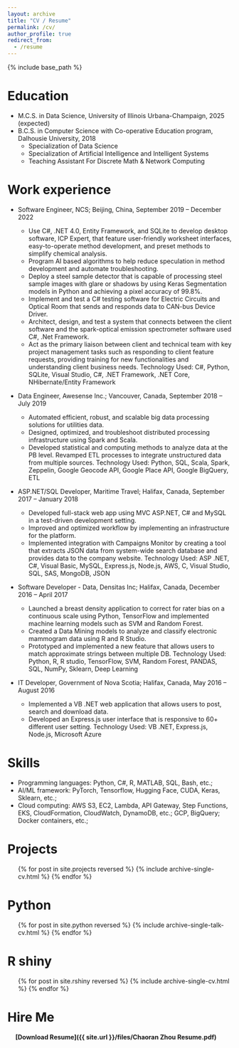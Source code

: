 ```yaml
---
layout: archive
title: "CV / Resume"
permalink: /cv/
author_profile: true
redirect_from:
  - /resume
---
```


{% include base_path %}

Education
======
* M.C.S. in Data Science, University of Illinois Urbana-Champaign, 2025 (expected)
* B.C.S. in Computer Science with Co-operative Education program, Dalhousie University, 2018
  * Specialization of Data Science
  * Specialization of Artificial Intelligence and Intelligent Systems
  * Teaching Assistant For Discrete Math & Network Computing

Work experience
======
* Software Engineer, NCS; Beijing, China, September 2019 – December 2022
  * Use C#, .NET 4.0, Entity Framework, and SQLite to develop desktop software, ICP Expert, that feature user-friendly worksheet interfaces, easy-to-operate method development, and preset methods to simplify chemical analysis.
  * Program AI based algorithms to help reduce speculation in method development and automate troubleshooting.
  * Deploy a steel sample detector that is capable of processing steel sample images with glare or shadows by using Keras Segmentation models in Python and achieving a pixel accuracy of 99.8%.
  * Implement and test a C# testing software for Electric Circuits and Optical Room that sends and responds data to CAN-bus Device Driver.
  * Architect, design, and test a system that connects between the client software and the spark-optical emission spectrometer software used C#, .Net Framework.
  * Act as the primary liaison between client and technical team with key project management tasks such as responding to client feature requests, providing training for new functionalities and understanding client business needs.
Technology Used: C#, Python, SQLite, Visual Studio, C#, .NET Framework, .NET Core, NHibernate/Entity Framework

* Data Engineer, Awesense Inc.; Vancouver, Canada, September 2018 – July 2019
  * Automated efficient, robust, and scalable big data processing solutions for utilities data.
  * Designed, optimized, and troubleshoot distributed processing infrastructure using Spark and Scala.
  * Developed statistical and computing methods to analyze data at the PB level. Revamped ETL processes to integrate unstructured data from multiple sources.
Technology Used: Python, SQL, Scala, Spark, Zeppelin, Google Geocode API, Google Place API, Google BigQuery, ETL

* ASP.NET/SQL Developer, Maritime Travel; Halifax, Canada, September 2017 – January 2018
  * Developed full-stack web app using MVC ASP.NET, C# and MySQL in a test-driven development setting.
  * Improved and optimized workflow by implementing an infrastructure for the platform.
  * Implemented integration with Campaigns Monitor by creating a tool that extracts JSON data from system-wide search database and provides data to the company website.
Technology Used: ASP .NET, C#, Visual Basic, MySQL, Express.js, Node.js, AWS, C, Visual Studio, SQL, SAS, MongoDB, JSON
 
* Software Developer - Data, Densitas Inc; Halifax, Canada, December 2016 – April 2017
  * Launched a breast density application to correct for rater bias on a continuous scale using Python, TensorFlow and implemented machine learning models such as SVM and Random Forest.
  * Created a Data Mining models to analyze and classify electronic mammogram data using R and R Studio.
  * Prototyped and implemented a new feature that allows users to match approximate strings between multiple DB.
Technology Used: Python, R, R studio, TensorFlow, SVM, Random Forest, PANDAS, SQL, NumPy, Sklearn, Deep Learning

* IT Developer, Government of Nova Scotia; Halifax, Canada, May 2016 – August 2016
  * Implemented a VB .NET web application that allows users to post, search and download data.
  * Developed an Express.js user interface that is responsive to 60+ different user setting.
Technology Used: VB .NET, Express.js, Node.js, Microsoft Azure
  
Skills
======
* Programming languages: Python, C#, R, MATLAB, SQL, Bash, etc.;
* AI/ML framework: PyTorch, Tensorflow, Hugging Face, CUDA, Keras, Sklearn, etc.;
* Cloud computing: AWS S3, EC2, Lambda, API Gateway, Step Functions, EKS, CloudFormation, CloudWatch, DynamoDB, etc.; GCP, BigQuery; Docker containers, etc.;

Projects
======
  <ul>{% for post in site.projects reversed %}
    {% include archive-single-cv.html %}
  {% endfor %}</ul>
  
Python
======
  <ul>{% for post in site.python reversed %}
    {% include archive-single-talk-cv.html  %}
  {% endfor %}</ul>
  
R shiny
======
  <ul>{% for post in site.rshiny reversed %}
    {% include archive-single-cv.html %}
  {% endfor %}</ul>
  
Hire Me
======

<i class="fa fa-file-download"></i> &emsp; **[Download Resume]({{ site.url }}/files/Chaoran Zhou Resume.pdf)**
